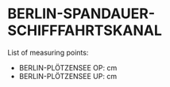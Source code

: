 # BERLIN-SPANDAUER-SCHIFFFAHRTSKANAL

List of measuring points:

* BERLIN-PLÖTZENSEE OP: <Value topic="rivers/pegel-online/BSK/BERLIN-PLÖTZENSEE_OP/measurementValue"/> cm
* BERLIN-PLÖTZENSEE UP: <Value topic="rivers/pegel-online/BSK/BERLIN-PLÖTZENSEE_UP/measurementValue"/> cm
